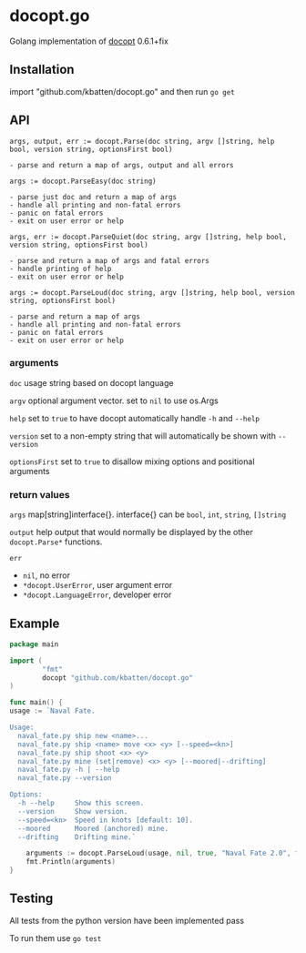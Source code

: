 docopt.go
=========

Golang implementation of [docopt](http://docopt.org/) 0.6.1+fix

## Installation

import "github.com/kbatten/docopt.go" and then run `go get`

## API


```
args, output, err := docopt.Parse(doc string, argv []string, help bool, version string, optionsFirst bool)

- parse and return a map of args, output and all errors
```

```
args := docopt.ParseEasy(doc string)

- parse just doc and return a map of args
- handle all printing and non-fatal errors
- panic on fatal errors
- exit on user error or help
```

```
args, err := docopt.ParseQuiet(doc string, argv []string, help bool, version string, optionsFirst bool)

- parse and return a map of args and fatal errors
- handle printing of help
- exit on user error or help
```

```
args := docopt.ParseLoud(doc string, argv []string, help bool, version string, optionsFirst bool)

- parse and return a map of args
- handle all printing and non-fatal errors
- panic on fatal errors
- exit on user error or help
```

### arguments

`doc` usage string based on docopt language

`argv` optional argument vector. set to `nil` to use os.Args

`help` set to `true` to have docopt automatically handle `-h` and `--help`

`version` set to a non-empty string that will automatically be shown with `--version`

`optionsFirst` set to `true` to disallow mixing options and positional arguments

### return values

`args` map[string]interface{}. interface{} can be `bool`, `int`, `string`, `[]string`

`output` help output that would normally be displayed by the other `docopt.Parse*` functions.

`err`

- `nil`, no error
- `*docopt.UserError`, user argument error
- `*docopt.LanguageError`, developer error

## Example

``` go
package main

import (
        "fmt"
        docopt "github.com/kbatten/docopt.go"
)

func main() {
usage := `Naval Fate.

Usage:
  naval_fate.py ship new <name>...
  naval_fate.py ship <name> move <x> <y> [--speed=<kn>]
  naval_fate.py ship shoot <x> <y>
  naval_fate.py mine (set|remove) <x> <y> [--moored|--drifting]
  naval_fate.py -h | --help
  naval_fate.py --version

Options:
  -h --help     Show this screen.
  --version     Show version.
  --speed=<kn>  Speed in knots [default: 10].
  --moored      Moored (anchored) mine.
  --drifting    Drifting mine.`

    arguments := docopt.ParseLoud(usage, nil, true, "Naval Fate 2.0", false)
    fmt.Println(arguments)
}
```

## Testing

All tests from the python version have been implemented pass

To run them use `go test`

